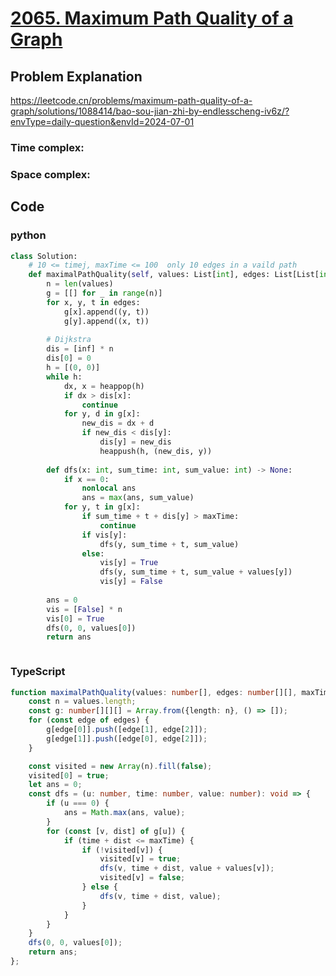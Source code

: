 # [2065. Maximum Path Quality of a Graph](https://leetcode.cn/problems/maximum-path-quality-of-a-graph/description/?envType=daily-question&envId=2024-07-01)

## Problem Explanation
https://leetcode.cn/problems/maximum-path-quality-of-a-graph/solutions/1088414/bao-sou-jian-zhi-by-endlesscheng-iv6z/?envType=daily-question&envId=2024-07-01
### Time complex:

### Space complex:

## Code

### python
```python
class Solution:
    # 10 <= timej, maxTime <= 100  only 10 edges in a vaild path
    def maximalPathQuality(self, values: List[int], edges: List[List[int]], maxTime: int) -> int:
        n = len(values)
        g = [[] for _ in range(n)]
        for x, y, t in edges:
            g[x].append((y, t))
            g[y].append((x, t))
        
        # Dijkstra
        dis = [inf] * n
        dis[0] = 0
        h = [(0, 0)]
        while h:
            dx, x = heappop(h)
            if dx > dis[x]:
                continue
            for y, d in g[x]:
                new_dis = dx + d
                if new_dis < dis[y]:
                    dis[y] = new_dis
                    heappush(h, (new_dis, y))
        
        def dfs(x: int, sum_time: int, sum_value: int) -> None:
            if x == 0:
                nonlocal ans
                ans = max(ans, sum_value)
            for y, t in g[x]:
                if sum_time + t + dis[y] > maxTime:
                    continue
                if vis[y]:
                    dfs(y, sum_time + t, sum_value)
                else:
                    vis[y] = True
                    dfs(y, sum_time + t, sum_value + values[y])
                    vis[y] = False
        
        ans = 0
        vis = [False] * n
        vis[0] = True
        dfs(0, 0, values[0])
        return ans



```

### TypeScript
```TypeScript
function maximalPathQuality(values: number[], edges: number[][], maxTime: number): number {
    const n = values.length;
    const g: number[][][] = Array.from({length: n}, () => []);
    for (const edge of edges) {
        g[edge[0]].push([edge[1], edge[2]]);
        g[edge[1]].push([edge[0], edge[2]]);
    }

    const visited = new Array(n).fill(false);
    visited[0] = true;
    let ans = 0;
    const dfs = (u: number, time: number, value: number): void => {
        if (u === 0) {
            ans = Math.max(ans, value);
        }
        for (const [v, dist] of g[u]) {
            if (time + dist <= maxTime) {
                if (!visited[v]) {
                    visited[v] = true;
                    dfs(v, time + dist, value + values[v]);
                    visited[v] = false;
                } else {
                    dfs(v, time + dist, value);
                }
            }
        }
    }
    dfs(0, 0, values[0]);
    return ans;
};

```
